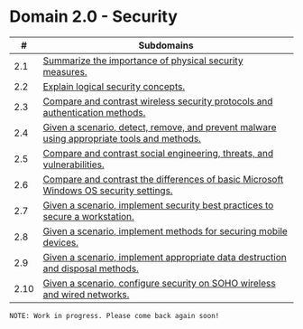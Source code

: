 # Domain 2.0 - Security

| # | Subdomains   | 
|---|---|
|2.1 | [Summarize the importance of physical security measures.](https://github.com/erich-tech/A_Plus/tree/main/Core_2-Domain_2#readme) |
|2.2 | [Explain logical security concepts.](https://github.com/erich-tech/A_Plus/tree/main/Core_2-Domain_2#readme) |
|2.3 | [Compare and contrast wireless security protocols and authentication methods.](https://github.com/erich-tech/A_Plus/tree/main/Core_2-Domain_2#readme) |
|2.4 | [Given a scenario, detect, remove, and prevent malware using appropriate tools and methods.](https://github.com/erich-tech/A_Plus/tree/main/Core_2-Domain_2#readme) |
|2.5 | [Compare and contrast social engineering, threats, and vulnerabilities.](https://github.com/erich-tech/A_Plus/tree/main/Core_2-Domain_2#readme) |
|2.6 | [Compare and contrast the differences of basic Microsoft Windows OS security settings.](https://github.com/erich-tech/A_Plus/tree/main/Core_2-Domain_2#readme) |
|2.7 | [Given a scenario, implement security best practices to secure a workstation.](https://github.com/erich-tech/A_Plus/tree/main/Core_2-Domain_2#readme) |
|2.8 | [Given a scenario, implement methods for securing mobile devices.](https://github.com/erich-tech/A_Plus/tree/main/Core_2-Domain_2#readme) |
|2.9 | [Given a scenario, implement appropriate data destruction and disposal methods.](https://github.com/erich-tech/A_Plus/tree/main/Core_2-Domain_2#readme) |
|2.10 | [Given a scenario, configure security on SOHO wireless and wired networks.](https://github.com/erich-tech/A_Plus/tree/main/Core_2-Domain_2#readme) |


```
NOTE: Work in progress. Please come back again soon! 
```
